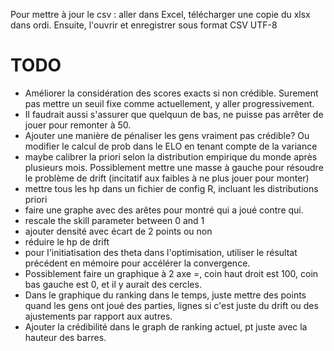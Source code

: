 Pour mettre à jour le csv : aller dans Excel, télécharger une copie du xlsx dans ordi. Ensuite, l'ouvrir et enregistrer sous format CSV UTF-8

# TODO
- Améliorer la considération des scores exacts si non crédible. Surement pas mettre un seuil fixe comme actuellement, y aller progressivement. 
- Il faudrait aussi s'assurer que quelquun de bas, ne puisse pas arrêter de jouer pour remonter à 50. 
- Ajouter une manière de pénaliser les gens vraiment pas crédible? Ou modifier le calcul de prob dans le ELO en tenant compte de la variance
- maybe calibrer la priori selon la distribution empirique du monde après plusieurs mois. Possiblement mettre une masse à gauche pour résoudre le problème de drift (incitatif aux faibles à ne plus jouer pour monter)
- mettre tous les hp dans un fichier de config R, incluant les distributions priori
- faire une graphe avec des arêtes pour montré qui a joué contre qui.
- rescale the skill parameter between 0 and 1
- ajouter densité avec écart de 2 points ou non 
- réduire le hp de drift
- pour l'initiatisation des theta dans l'optimisation, utiliser le résultat précédent en mémoire pour accélérer la convergence.
- Possiblement faire un graphique à 2 axe =, coin haut droit est 100, coin bas gauche est 0, et il y aurait des cercles.
- Dans le graphique du ranking dans le temps, juste mettre des points quand les gens ont joué des parties, lignes si c'est juste du drift ou des ajustements par rapport aux autres.
- Ajouter la crédibilité dans le graph de ranking actuel, pt juste avec la hauteur des barres.